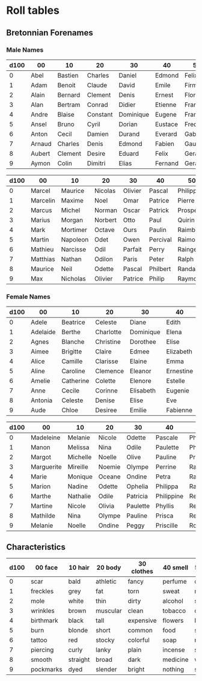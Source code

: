 # Roll tables

## Bretonnian Forenames

### Male Names

| d100 | 00        | 10        | 20        | 30        | 40        | 50        | 60        | 70        | 80        | 90        |
|------|-----------|-----------|-----------|-----------|-----------|-----------|-----------|-----------|-----------|-----------|
| 0    | Abel      | Bastien   | Charles   | Daniel    | Edmond    | Felix     | Gaspar    | Henri     | Igor      | Jean      |
| 1    | Adam      | Benoit    | Claude    | David     | Emile     | Firmin    | Georges   | Herbert   | Isaac     | Joseph    |
| 2    | Alain     | Bernard   | Clement   | Denis     | Ernest    | Florent   | Gerard    | Herve     | Ivan      | Jules     |
| 3    | Alan      | Bertram   | Conrad    | Didier    | Etienne   | Francis   | Gilbert   | Honore    | Jacques   | Laurent   |
| 4    | Andre     | Blaise    | Constant  | Dominique | Eugene    | Francois  | Gilles    | Hubert    | Jerome    | Leon      |
| 5    | Ansel     | Bruno     | Cyril     | Dorian    | Eustace   | Fredric   | Godfroy   | Hugo      | Joel      | Louis     |
| 6    | Anton     | Cecil     | Damien    | Durand    | Everard   | Gabriel   | Gregory   | Hugues    | Julien    | Luc       |
| 7    | Arnaud    | Charles   | Denis     | Edmond    | Fabien    | Gautier   | Guy       | Humbert   | Justin    | Marc      |
| 8    | Aubert    | Clement   | Desire    | Eduard    | Felix     | Gerard    | Gaston    | Hugh      | Lucien    | Martin    |
| 9    | Aymon     | Colin     | Dimitri   | Elias     | Fernand   | Gerald    | Guillaume | Henri     | Ludwig    | Michel    |

| d100 | 00        | 10        | 20        | 30        | 40        | 50        | 60        | 70        | 80        | 90        |
|------|-----------|-----------|-----------|-----------|-----------|-----------|-----------|-----------|-----------|-----------|
| 0    | Marcel    | Maurice   | Nicolas   | Olivier   | Pascal    | Philippe  | Quentin   | Raoul     | Samuel    | Thierry   |
| 1    | Marcelin  | Maxime    | Noel      | Omar      | Patrice   | Pierre    | Rachel    | Raymond   | Sebastian | Thomas    |
| 2    | Marcus    | Michel    | Norman    | Oscar     | Patrick   | Prosper   | Ralph     | Remi      | Simon     | Timothy   |
| 3    | Marius    | Morgan    | Norbert   | Otto      | Paul      | Quirin    | Raphael   | Renard    | Stefan    | Tristan   |
| 4    | Mark      | Mortimer  | Octave    | Ours      | Paulin    | Raimbaud  | Regis     | Rene      | Sylvain   | Ulysse    |
| 5    | Martin    | Napoleon  | Odet      | Owen      | Percival  | Raimond   | Reginald  | Richard   | Sylvestre | Urban     |
| 6    | Mathieu   | Narcisse  | Odil      | Parfait   | Perry     | Rainger   | Remy      | Robert    | Tancred   | Victor    |
| 7    | Matthias  | Nathan    | Odilon    | Paris     | Peter     | Ralph     | Renaud    | Roger     | Theo      | Vincent   |
| 8    | Maurice   | Neil      | Odette    | Pascal    | Philbert  | Randall   | Rene      | Roland    | Theodore  | Xavier    |
| 9    | Max       | Nicholas  | Olivier   | Patrice   | Philip    | Raymond   | Richard   | Romain    | Thibault  | Yves      |

### Female Names

| d100 | 00       | 10        | 20        | 30        | 40        | 50        | 60         | 70        | 80        | 90        |
|------|----------|-----------|-----------|-----------|-----------|-----------|------------|-----------|-----------|-----------|
| 0    | Adele    | Beatrice  | Celeste   | Diane     | Edith     | Felicie   | Gabrielle  | Helene    | Ida       | Jeanne    |
| 1    | Adelaide | Berthe    | Charlotte | Dominique | Elena     | Florence  | Genevieve  | Henriette | Ines      | Josephine |
| 2    | Agnes    | Blanche   | Christine | Dorothee  | Elise     | Fleur     | Germaine   | Hermine   | Irene     | Julie     |
| 3    | Aimee    | Brigitte  | Claire    | Edmee     | Elizabeth | Francine  | Giselle    | Hortense  | Isabeau   | Juliette  |
| 4    | Alice    | Camille   | Clarisse  | Elaine    | Emma      | Francoise | Guillemette| Huguette  | Isabelle  | Louise    |
| 5    | Aline    | Caroline  | Clemence  | Eleanor   | Ernestine | Gabrielle | Heloise    | Idelie    | Jacqueline| Lucette   |
| 6    | Amelie   | Catherine | Colette   | Elenore   | Estelle   | Genevieve | Henriette  | Ignacia   | Jeannette | Lucie     |
| 7    | Anne     | Cecile    | Corinne   | Elisabeth | Eugenie   | Germaine  | Hermine    | Ilona     | Joelle    | Margot    |
| 8    | Antonia  | Celeste   | Denise    | Elise     | Eve       | Giselle   | Hortense   | Imogene   | Josette   | Marie     |
| 9    | Aude     | Chloe     | Desiree   | Emilie    | Fabienne  | Gwendoline| Huguette   | Iris      | Judith    | Mathilde  |

| d100 | 00        | 10        | 20        | 30        | 40        | 50        | 60        | 70        | 80        | 90        |
|------|-----------|-----------|-----------|-----------|-----------|-----------|-----------|-----------|-----------|-----------|
| 0    | Madeleine | Melanie   | Nicole    | Odette    | Pascale   | Philippine| Rachel    | Sabine    | Therese   | Valentine |
| 1    | Manon     | Melissa   | Nina      | Odile     | Paulette  | Philomene | Rachelle  | Sandra    | Tiphanie  | Valerie   |
| 2    | Margot    | Michelle  | Noelle    | Olive     | Pauline   | Priscille | Raymonde  | Sarah     | Ursula    | Veronique |
| 3    | Marguerite| Mireille  | Noemie    | Olympe    | Perrine   | Rachel    | Regina    | Simone    | Valentine | Victoire  |
| 4    | Marie     | Monique   | Oceane    | Ondine    | Petra     | Rachelle  | Reine     | Sophie    | Valerie   | Victoria  |
| 5    | Marion    | Nadine    | Odette    | Ophelia   | Philippa  | Raymonde  | Renee     | Stephanie | Vera      | Violette  |
| 6    | Marthe    | Nathalie  | Odile     | Patricia  | Philippine| Rebecca   | Rita      | Suzanne   | Veronique | Viviane   |
| 7    | Martine   | Nicole    | Olivia    | Paulette  | Phyllis   | Regina    | Rose      | Sylvie    | Victoria  | Yvette    |
| 8    | Mathilde  | Nina      | Olympe    | Pauline   | Prisca    | Renee     | Roseline  | Therese   | Violette  | Yvonne    |
| 9    | Melanie   | Noelle    | Ondine    | Peggy     | Priscille | Rosalie   | Ruth      | Toinette  | Virginia  | Zoe       |

## Characteristics

| d100 | 00 face   | 10 hair  | 20 body   | 30 clothes | 40 smell  | 50 voice  | 60 action | 70 personality | 80 secret | 90 other |
|------|-----------|----------|-----------|------------|-----------|-----------|-----------|----------------|-----------|----------|
| 0    | scar      | bald     | athletic  | fancy      | perfume   | deep      | fidgets   | optimistic     | murderer  | limp     |
| 1    | freckles  | grey     | fat       | torn       | sweat     | rough     | yawns     | pessimistic    | thief     | blind    |
| 2    | mole      | white    | thin      | dirty      | alcohol   | smooth    | scratches | friendly       | spy       | deaf     |
| 3    | wrinkles  | brown    | muscular  | clean      | tobacco   | quiet     | stretches | hostile        | cultist   | mute     |
| 4    | birthmark | black    | tall      | expensive  | flowers   | loud      | paces     | shy            | witch     | wealthy  |
| 5    | burn      | blonde   | short     | common     | food      | squeaky   | twitches  | outgoing       | werewolf  | poor     |
| 6    | tattoo    | red      | stocky    | colorful   | soap      | raspy     | trembles  | nervous        | vampire   | educated |
| 7    | piercing  | curly    | lanky     | plain      | incense   | stutters  | blinks    | confident      | noble     | foreign  |
| 8    | smooth    | straight | broad     | dark       | medicine  | whispers  | coughs    | suspicious     | outlaw    | famous   |
| 9    | pockmarks | dyed     | slender   | bright     | nothing   | sings     | sneezes   | trustworthy    | charlatan | cursed   |
